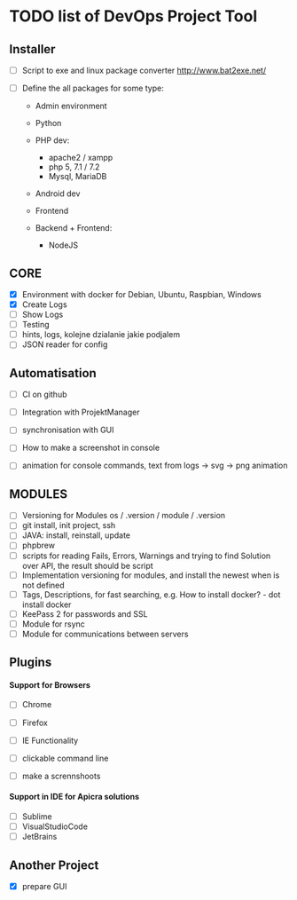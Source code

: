 # TODO list of DevOps Project Tool

## Installer
- [ ]  Script to exe and linux package converter
http://www.bat2exe.net/

- [ ] Define the all packages for some type:
    
    + Admin environment
    
    + Python
    
    + PHP dev:
        +  apache2 / xampp
        + php 5, 7.1 / 7.2
        + Mysql, MariaDB 

    + Android dev
    
    + Frontend
    + Backend +  Frontend:
        + NodeJS
        
        
## CORE
- [x] Environment with docker for Debian, Ubuntu, Raspbian, Windows
- [x] Create Logs
- [ ] Show Logs
- [ ] Testing
- [ ] hints, logs, kolejne dzialanie jakie podjalem
- [ ] JSON reader for config

## Automatisation
- [ ]  CI on github
- [ ]  Integration with ProjektManager
- [ ] synchronisation with GUI
- [ ] How to make a screenshot in console
- [ ] animation for console commands, text from logs -> svg -> png animation


## MODULES
- [ ] Versioning for Modules os / .version / module / .version
- [ ] git install, init project, ssh
- [ ] JAVA: install, reinstall, update
- [ ] phpbrew
- [ ] scripts for reading Fails, Errors, Warnings and trying to find Solution over API, the result should be script
- [ ] Implementation versioning for modules, and install the newest when is not defined
- [ ] Tags, Descriptions, for fast searching, e.g. How to install docker? - dot install docker
- [ ] KeePass 2 for passwords and SSL 
- [ ] Module for rsync
- [ ] Module for communications between servers

## Plugins
#### Support for Browsers
- [ ] Chrome
- [ ] Firefox
- [ ] IE
Functionality

- [ ] clickable command line
- [ ] make a scrennshoots


#### Support in IDE for Apicra solutions
- [ ] Sublime
- [ ] VisualStudioCode
- [ ] JetBrains

## Another Project
- [x] prepare GUI